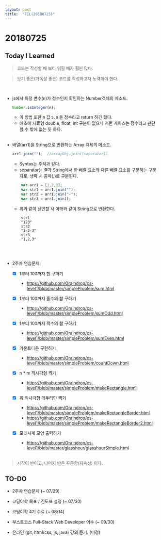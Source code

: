 ```yaml
---
layout: post
title:  "TIL(20180725)"
---
```

# 20180725
## Today I Learned

> 코드는 작성할 때 보다 읽힐 때가 훨씬 많다.

> 보기 좋은(가독성 좋은) 코드를 작성하고자 노력해야 한다.

<br>

- js에서 특정 변수(n)가 정수인지 확인하는 Number객체의 메소드.
    ```javascript
    Number.isInteger(n);
    ```
    - 이 방법 또한 n 값 `5.0` 을 정수라고 return 하긴 했다.
    - 애초에 자료형 double, float, int 구분이 없으니 저런 케이스는 정수라고 판단할 수 밖에 없는 듯 하다. <br><br>

- 배열(arr1)을 String으로 변환하는 Array 객체의 메소드.
    ```javascript
    arr1.join("");  //arrayObj.join([separator])
    ```
    - Syntax는 주석과 같다.
    - separator는 결과 String에서 한 배열 요소와 다른 배열 요소를 구분하는 구분자로, 생략 시 콤마(,)로 구분된다. 
    ```javascript
        var arr1 = [1,2,3];
        var str1 = arr1.join("");
        var str2 = arr1.join("-");
        var str3 = arr1.join();
    ```
    - 위와 같이 선언할 시 아래와 같이 String으로 변환한다.
    ```
        str1
        "123"
        str2
        "1-2-3"
        str3
        "1,2,3"
    ```
    <br><br>

- 2주차 연습문제
    - [x] 1부터 100까지 합 구하기 
        - <https://github.com/Oraindrop/cs-level1/blob/master/simpleProblem/sum.html>
    - [x] 1부터 100까지 홀수의 합 구하기
        - <https://github.com/Oraindrop/cs-level1/blob/master/simpleProblem/sumOdd.html>
    - [x] 1부터 100까지 짝수의 합 구하기
        - <https://github.com/Oraindrop/cs-level1/blob/master/simpleProblem/sumEven.html>
    - [x] 카운트다운 구현하기
        - <https://github.com/Oraindrop/cs-level1/blob/master/simpleProblem/countDown.html>

    - [x] n * m 직사각형 찍기 
        - <https://github.com/Oraindrop/cs-level1/blob/master/simpleProblem/makeRectangle.html>
    - [x] 위 직사각형 테두리만 찍기 
        - <https://github.com/Oraindrop/cs-level1/blob/master/simpleProblem/makeRectangleBorder.html>
        - <https://github.com/Oraindrop/cs-level1/blob/master/simpleProblem/makeRectangleBorder2.html>
    - [x] 모래시계 모양 출력하기
        - <https://github.com/Oraindrop/cs-level1/blob/master/glasshour/glasshourSimple.html> <br><br>

> 시작이 반이고, 나머지 반은 꾸준함(지속성) 이다.

## TO-DO
- 2주차 연습문제 (~ 07/29)
- 코딩야학 목표 / 진도표 설정 (~ 07/30)
- 코딩야학 4기 수료 (~ 08/14)

- 부스트코스 Full-Stack Web Developer 이수 (~ 09/30)

- 온라인 (git, html/css, js, java) 강의 듣기. (미정)